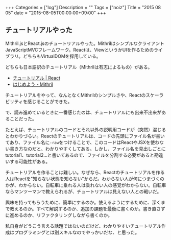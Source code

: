 +++
Categories = ["log"]
Description = ""
Tags = ["noiz"]
Title = "2015 08 05"
date = "2015-08-05T00:00:00+09:00"
+++

## チュートリアルやった
Mithril.jsとReact.jsのチュートリアルやった。MithrilはシンプルなクライアントJavaScriptMVCフレームワーク。Reactは、ViewというかUIを作るためのライブラリ。どちらもVirtualDOMを採用している。

どちらも日本語訳のチュートリアル（Mithrilは有志によるもの）がある。

* [チュートリアル | React](https://facebook.github.io/react/docs/tutorial-ja-JP.html)
* [はじめよう - Mithril](http://shibukawa.github.io/mithril-ja/getting-started.html)

チュートリアルをやって、なんとなくMithrilのシンプルさや、Reactのスケーラビリティを感じることができた。

で、読み進めているときに一番感じたのは、チュートリアルにも出来不出来があることだった。

たとえば、チュートリアルのコードとそれ以外の説明用コードが（突然）混じるとわかりづらい。Reactのチュートリアルは、コードの先頭にファイル名が書いてあり、ファイル名に`-raw`をつけることで、このコードはReactやJSXを使わない書き方なのだと、わかりやすくしてある。しかし、ファイル名を見出しごとにtutorial1、tutorial2...と書いてあるので、ファイルを分割する必要があると勘違いする可能性がある。

チュートリアルを作ることは難しい。なぜなら、Reactのチュートリアルを作る人はReactを"知らない状態を知らない"からだ。わからない人が何につまづくのかが、わからない。自転車に乗れる人は乗れない人の感覚がわからない。自転車ならマンツーマンで教えられるが、チュートリアルは見えない人との戦いだ。

興味を持ってもらうために、簡単にするのか。使えるようにするために、深くまで教えるのか。すべて解説するのか、追加の課題を最後に書くのか。書き直さずに進めるのか、リファクタリングしながら書くのか。

私自身がどうこう言える話題ではないのだけど、わかりやすいチュートリアル作成はプログラミングとは別スキルなのでやっかいだな、と思った。